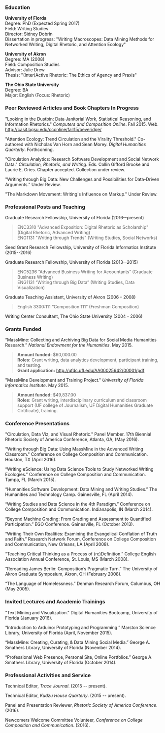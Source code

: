 ### **Education**

**University of Florda**  
Degree: PhD (Expected Spring 2017)  
Field: Writing Studies  
Director: Sidney Dobrin  
Dissertation in progress: "Writing Macroscopes: Data Mining Methods for Networked Writing, Digital Rhetoric, and Attention Ecology"

**University of Akron**  
Degree: MA (2008)  
Field: Composition Studies  
Advisor: Julie Drew  
Thesis: "(Inter)Active Rhetoric: The Ethics of Agency and Praxis"

**The Ohio State University**  
Degree: BA  
Major: English (Focus: Rhetoric)

<!--### **Monographs in progress**-->

<!--*Big Data and the Humanities*. Co-authored with Sidney Dobrin. Under review.-->

### **Peer Reviewed Articles and Book Chapters In Progress**

"Looking in the Dustbin: Data Janitorial Work, Statistical Reasoning, and Information Rhetorics." *Computers and Composition Online*. Fall 2015. Web. <http://casit.bgsu.edu/cconline/fall15/beveridge/>

"Attention Ecology: Trend Circulation and the Virality Threshold." Co-authored with Nicholas Van Horn and Sean Morey. *Digital Humanities Quarterly*. Forthcoming.

"Circulation Analytics: Research Software Development and Social Network Data." *Circulation, Rhetoric, and Writing*. Eds. Collin Gifford Brooke and Laurie E. Gries. Chapter accepted. Collection under review.

"Writing through Big Data: New Challenges and Possibilities for Data-Driven Arguments." Under Review.

"The Markdown Movement: Writing's Influence on Markup." Under Review.

<!--"Genre and Public Rhetoric." In progress.-->

<!--"Tagging Feedback Loops: A Case Study for Visual Writing Networks." In progress.-->

<!--"Landspeak." In progress.-->

### **Professional Posts and Teaching**

Graduate Research Fellowship, University of Florida (2016--present)

> ENC3310 "Advanced Exposition: Digital Rhetoric as Scholarship" (Digital Rhetoric, Advanced Writing)  
> ENG1131 "Writing through Trends" (Writing Studies, Social Networks)  

Seed Grant Research Fellowship, University of Florida Informatics Institute (2015--2016)

Graduate Research Fellowship, University of Florida (2013--2015)

> ENC5236 “Advanced Business Writing for Accountants” (Graduate Business
> Writing)  
> ENG1131 “Writing through Big Data” (Writing Studies, Data Visualization)  

Graduate Teaching Assistant, University of Akron (2006 – 2008)

> English 3300:111 “Composition 111” (Freshman Composition)

Writing Center Consultant, The Ohio State University (2004 - 2006)

### **Grants Funded**
“MassMine: Collecting and Archiving Big Data for Social Media Humanities Research.” *National Endowment for the Humanities*. May 2015.

> **Amount funded:** $60,000.00  
> **Roles:** Grant writing, data analytics development, participant training, and testing.  
> **Grant application:** <http://ufdc.ufl.edu/AA00025642/00001/pdf>

"MassMine Development and Training Project." *University of Florida Informatics Institute*. May 2015.

> **Amount funded:** $49,837.00  
> **Roles:** Grant writing, interdisciplinary curriculum and classroom support (UF college of Journalism, UF Digital Humanities Graduate Cirtificate), training.  

### **Conference Presentations**

"Circulation, Data Viz, and Visual Rhetoric." Panel Member. 17th Biennial Rhetoric Society of America Conference, Atlanta, GA, (May 2016).

"Writing through Big Data: Using MassMine in the Advanced Writing Classroom." Conference on College Composition and Communication. Houston, TX (April 2016).

“Writing eScience: Using Data Science Tools to Study Networked Writing Ecologies.” Conference on College Composition and Communication. Tampa, FL (March 2015).

“Humanities Software Development: Data Mining and Writing Studies.” The Humanities and Technology Camp. Gainesville, FL (April 2014).

“Writing Studies and Data Science in the 4th Paradigm.” Conference on College Composition and Communication. Indianapolis, IN (March 2014).

“Beyond Machine Grading: From Grading and Assessment to Quantified Participation.” EGO Conference. Gainesville, FL (October 2013).

“Writing Their Own Realities: Examining the Evangelical Conflation of Truth and Faith.” Research Network Forum, Conference on College Composition and Communication, New Orleans, LA (April 2008).

“Teaching Critical Thinking as a Process of (re)Definition.” College English Association Annual Conference, St. Louis, MS (March 2008).

“Rereading James Berlin: Composition’s Pragmatic Turn.” The University of Akron Graduate Symposium, Akron, OH (February 2008).

“The Language of Homelessness.” Denman Research Forum, Columbus, OH (May 2005).

### **Invited Lectures and Academic Trainings**
"Text Mining and Visualization." Digital Humanities Bootcamp, University of Florida (January 2016).

“Introduction to Arduino: Prototyping and Programming.” Marston Science Library, University of Florida (April, November 2015).

“MassMine: Creating, Curating, & Data Mining Social Media.” George A. Smathers Library, University of Florida (November 2014).

“Professional Web Presence, Personal Site, Online Portfolios.” George A. Smathers Library, University of Florida (October 2014).

### **Professional Activities and Service**

Technical Editor, *Trace Journal*. (2015 -- present).

Technical Editor, *Kudzu House Quarterly*. (2015 -- present).

Panel and Presentation Reviewer, *Rhetoric Society of America Conference*. (2016).

Newcomers Welcome Committee Volunteer, *Conference on College Composition and Communication*. (2016).
